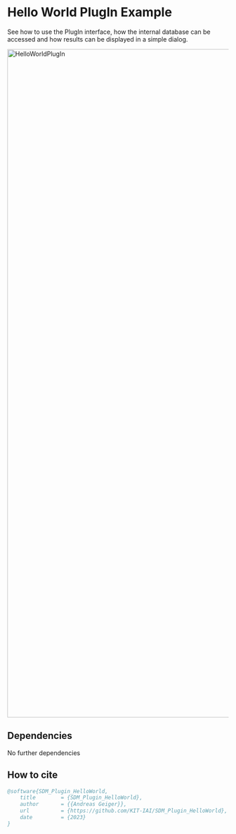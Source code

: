 # Hello World PlugIn Example

See how to use the PlugIn interface, how the internal database can be accessed and how results can be displayed in a simple dialog.

<img width="1518" alt="HelloWorldPlugIn" src="https://github.com/KIT-IAI/SDM_Plugin_HelloWorld/assets/7059379/683ad5bf-6b80-4bd9-a76b-443a37205642">

## 
  
## Dependencies

No further dependencies

## How to cite

```bibtex
@software{SDM_Plugin_HelloWorld,
	title        = {SDM_Plugin_HelloWorld},
	author       = {{Andreas Geiger}},
	url          = {https://github.com/KIT-IAI/SDM_Plugin_HelloWorld},
	date         = {2023}
}
```
